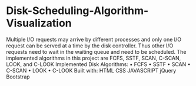 # Disk-Scheduling-Algorithm-Visualization
Multiple I/O requests may arrive by different processes and only one I/O request can be served at a time by the disk controller. Thus other I/O requests need to wait in the waiting queue and need to be scheduled. The implemented algorithms in this project are FCFS, SSTF, SCAN, C-SCAN, LOOK, and C-LOOK
Implemented Disk Algorithms:
•	FCFS
•	SSTF
•	SCAN
•	C-SCAN
•	LOOK
•	C-LOOK
Built with:
HTML
CSS
JAVASCRIPT
jQuery
Bootstrap
